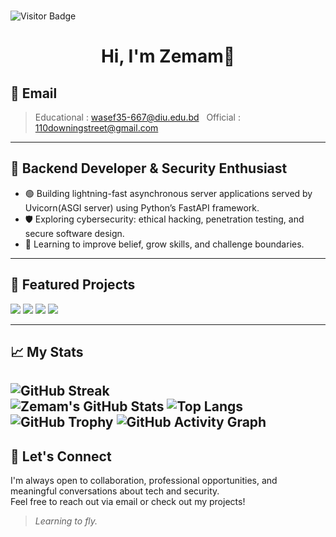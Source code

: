 &nbsp; &nbsp; &nbsp; &nbsp; &nbsp; &nbsp; &nbsp; &nbsp; &nbsp; &nbsp; &nbsp; &nbsp; &nbsp; &nbsp; &nbsp; &nbsp; &nbsp; &nbsp; &nbsp; &nbsp; &nbsp; &nbsp; &nbsp; &nbsp; &nbsp; &nbsp; &nbsp; &nbsp; &nbsp; &nbsp; 
&nbsp; &nbsp; &nbsp; &nbsp; &nbsp; &nbsp; &nbsp; &nbsp; &nbsp; &nbsp; &nbsp; &nbsp; &nbsp; &nbsp; &nbsp; &nbsp; &nbsp; &nbsp; &nbsp; &nbsp; &nbsp; &nbsp;
![Visitor Badge](https://visitor-badge.laobi.icu/badge?page_id=XmM14)
<h1 align="center"> Hi, I'm Zemam👋</h1> 

## 📩 Email 
 > Educational : <wasef35-667@diu.edu.bd> &nbsp;
 > Official : <110downingstreet@gmail.com>

---

## 🚀 Backend Developer & Security Enthusiast

- 🟢 Building lightning-fast asynchronous server applications served by Uvicorn(ASGI server) using Python’s FastAPI framework.
- 🛡️ Exploring cybersecurity: ethical hacking, penetration testing, and secure software design.
- 🌱 Learning to improve belief, grow skills, and challenge boundaries.

---

## 🌟 Featured Projects
<a href="https://github.com/XmM14/XmM14.github.io"><img src="https://img.shields.io/badge/-Personal%20Portfolio%20Website-gray?style=flat&logo=github" /></a>
<a href="https://github.com/XmM14/Salat-Watch-Bangladesh"><img src="https://img.shields.io/badge/-Prayer%20Watch-gray?style=flat&logo=github" /></a>
<a href="https://github.com/XmM14/Penetration-Testing-Essentials"><img src="https://img.shields.io/badge/-Penetration%20Testing%20Essentials-gray?style=flat&logo=github" /></a>
<a href="https://github.com/XmM14/Enumeration"><img src="https://img.shields.io/badge/-Enumeration-gray?style=flat&logo=github" /></a>


---

## 📈 My Stats
![GitHub Streak](https://github-readme-streak-stats.herokuapp.com?user=XmM14&theme=radical)  
![Zemam's GitHub Stats](https://github-readme-stats.vercel.app/api?username=XmM14&show_icons=true&hide_title=true&count_private=true&theme=radical)
![Top Langs](https://github-readme-stats.vercel.app/api/top-langs/?username=XmM14&layout=compact&theme=radical)
![GitHub Trophy](https://github-profile-trophy.vercel.app/?username=XmM14&theme=radical)
![GitHub Activity Graph](https://github-readme-activity-graph.vercel.app/graph?username=XmM14&theme=radical)
---

## 🤝 Let's Connect

I'm always open to collaboration, professional opportunities, and meaningful conversations about tech and security.  
Feel free to reach out via email or check out my projects!

> *Learning to fly.*

<!---
XmM14/XmM14 is a ✨ special ✨ repository because its `README.md` (this file) appears on your GitHub profile.
You can click the Preview link to take a look at your changes.
-->
